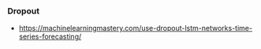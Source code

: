### Dropout

- https://machinelearningmastery.com/use-dropout-lstm-networks-time-series-forecasting/

